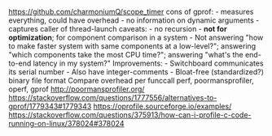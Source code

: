 https://github.com/charmoniumQ/scope_timer
cons of gprof:
	- measures everything, could have overhead
	- no information on dynamic arguments
	- captures caller of thread-launch
caveats:
	- no recursion
	- **not for optimization**; for component comparison in a system
		- Not answering "how to make faster system with same components at a low-level?"; answering "which components take the most CPU time?"; answering "what's the end-to-end latency in my system?"
Improvements:
	- Switchboard communicates its serial number
	- Also have integer-comments
	- Bloat-free (standardized?) binary file format
Compare overhead per funccall
perf, poormansprofiler, operf, gprof
http://poormansprofiler.org/
https://stackoverflow.com/questions/1777556/alternatives-to-gprof/1779343#1779343
https://oprofile.sourceforge.io/examples/
https://stackoverflow.com/questions/375913/how-can-i-profile-c-code-running-on-linux/378024#378024

